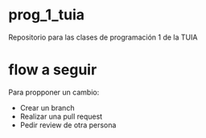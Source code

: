 # prog_1_tuia
Repositorio para las clases de programación 1 de la TUIA

# flow a seguir
Para propponer un cambio:
- Crear un branch
- Realizar una pull request
- Pedir review de otra persona
